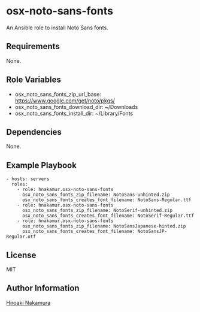 osx-noto-sans-fonts
===================

An Ansible role to install Noto Sans fonts.

Requirements
------------

None.

Role Variables
--------------

- osx_noto_sans_fonts_zip_url_base: https://www.google.com/get/noto/pkgs/
- osx_noto_sans_fonts_download_dir: ~/Downloads
- osx_noto_sans_fonts_install_dir: ~/Library/Fonts

Dependencies
------------

None.

Example Playbook
----------------

    - hosts: servers
      roles:
        - role: hnakamur.osx-noto-sans-fonts
          osx_noto_sans_fonts_zip_filename: NotoSans-unhinted.zip
          osx_noto_sans_fonts_creates_font_filename: NotoSans-Regular.ttf
        - role: hnakamur.osx-noto-sans-fonts
          osx_noto_sans_fonts_zip_filename: NotoSerif-unhinted.zip
          osx_noto_sans_fonts_creates_font_filename: NotoSerif-Regular.ttf
        - role: hnakamur.osx-noto-sans-fonts
          osx_noto_sans_fonts_zip_filename: NotoSansJapanese-hinted.zip
          osx_noto_sans_fonts_creates_font_filename: NotoSansJP-Regular.otf

License
-------

MIT

Author Information
------------------

[Hiroaki Nakamura]( http://hnakamur.github.io/ )
